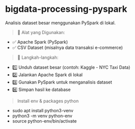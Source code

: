 # bigdata-processing-pyspark
Analisis dataset besar menggunakan PySpark di lokal.


>🔹 Alat yang Digunakan:
- ✅ Apache Spark (PySpark)
- ✅ CSV Dataset (misalnya data transaksi e-commerce)

>🔹 Langkah-langkah:
- 1️⃣ Unduh dataset besar (contoh: Kaggle - NYC Taxi Data)
- 2️⃣ Jalankan Apache Spark di lokal
- 3️⃣ Gunakan PySpark untuk menganalisis dataset
- 4️⃣ Simpan hasil ke database

> Install env & packages python
- sudo apt install python3-venv
- python3 -m venv python-env
- source python-env/bin/activate
